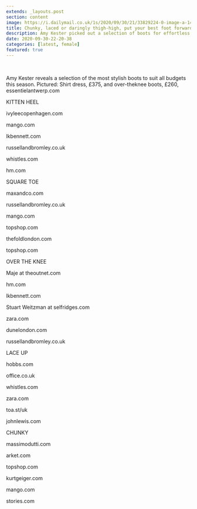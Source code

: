 ```yaml
---
extends: _layouts.post
section: content
image: https://i.dailymail.co.uk/1s/2020/09/30/21/33829224-0-image-a-14_1601497747603.jpg 
title: Chunky, laced or daringly thigh-high, put your best foot forward this season 
description: Amy Kester picked out a selection of boots for effortless style throughout autumn and winter. The British style expert reveals how over-the-knee boots can be paired with a shirt dress. 
date: 2020-09-30-22-20-38 
categories: [latest, female] 
featured: true 
--- 
```

 

Amy Kester reveals a selection of the most stylish boots to suit all budgets this season. Pictured: Shirt dress, £375, and over-theknee boots, £260, essentielantwerp.com

KITTEN HEEL

 ivyleecopenhagen.com

mango.com

lkbennett.com

russellandbromley.co.uk

whistles.com

hm.com

SQUARE TOE

maxandco.com

russellandbromley.co.uk

mango.com

topshop.com

thefoldlondon.com

topshop.com

OVER THE KNEE

Maje at theoutnet.com

hm.com

lkbennett.com

Stuart Weitzman at selfridges.com

zara.com

dunelondon.com

russellandbromley.co.uk

LACE UP

hobbs.com

office.co.uk

whistles.com

zara.com

toa.st/uk

johnlewis.com

CHUNKY

massimodutti.com

arket.com

topshop.com

kurtgeiger.com

mango.com

stories.com

